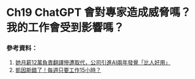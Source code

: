 # Ch19 ChatGPT 會對專家造成威脅嗎？我的工作會受到影響嗎？

### 參考資料：
1.	[她月薪12萬負責翻譯慘遭取代，公司引進AI兩年發覺「比人好用」](https://www.businesstoday.com.tw/article/category/183034/post/202303230013/)  
2.	[凱因斯錯了！每週只要工作15小時？](https://www.gvm.com.tw/article/54200)  
